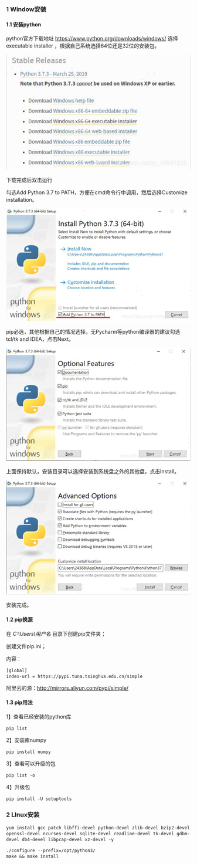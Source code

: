 ### 1 Window安装

#### 1.1 安装python

python官方下载地址
https://www.python.org/downloads/windows/
选择 executable installer ，根据自己系统选择64位还是32位的安装包。

![image-20200902211506004](.\image\image-20200902211506004.png)

下载完成后双击运行

勾选Add Python 3.7 to PATH，方便在cmd命令行中调用，然后选择Customize installation。

![image-20200902211549841](.\image\image-20200902211549841.png)

pip必选，其他根据自己的情况选择，无Pycharm等python编译器的建议勾选tcl/tk and IDEA，点击Next。

![image-20200902211623804](.\image\image-20200902211623804.png)

上面保持默认，安装目录可以选择安装到系统盘之外的其他盘，点击Install。

![image-20200902211641479](.\image\image-20200902211641479.png)

安装完成。



#### 1.2 pip换源

在 *C:\Users\用户名* 目录下创建pip文件夹；

创建文件pip.ini；

内容：

```
[global]
index-url = https://pypi.tuna.tsinghua.edu.cn/simple
```

阿里云的源：http://mirrors.aliyun.com/pypi/simple/



#### 1.3 pip用法

1】查看已经安装的python库

```
pip list
```

2】安装库numpy

```
pip install numpy
```

3】查看可以升级的包

```
pip list -o
```

4】升级包

```
pip install -U setuptools
```



### 2 LInux安装



```shell
yum install gcc patch libffi-devel python-devel zlib-devel bzip2-devel openssl-devel ncurses-devel sqlite-devel readline-devel tk-devel gdbm-devel db4-devel libpcap-devel xz-devel -y
```



```shell
./configure --prefix=/opt/python3/ 
make && make install
```

